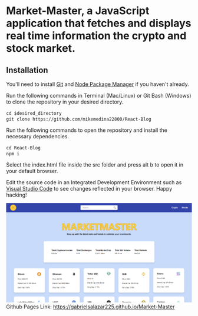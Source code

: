 # Market-Master, a JavaScript application that fetches and displays real time information the crypto and stock market.

## Installation

You'll need to install [Git](https://git-scm.com/downloads) and [Node Package Manager](https://www.npmjs.com/) if you haven't already.

Run the following commands in Terminal (Mac/Linux) or Git Bash (Windows) to clone the repository in your desired directory.
```
cd $desired_directory
git clone https://github.com/mikemedina22800/React-Blog
```

Run the following commands to open the repository and install the necessary dependencies.
```
cd React-Blog
npm i
```

Select the index.html file inside the src folder and press alt b to open it in your default browser.

Edit the source code in an Integrated Development Environment such as [Visual Studio Code](https://code.visualstudio.com/) to see changes reflected in your browser. Happy hacking!

![](./public/screenshot.png)
Github Pages Link: https://gabrielsalazar225.github.io/Market-Master



